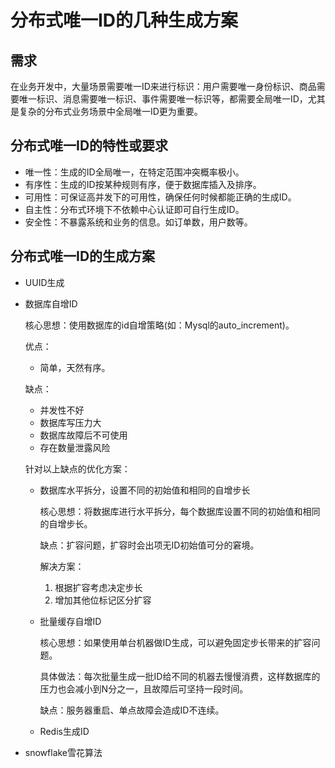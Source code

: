# 分布式唯一ID的几种生成方案

## 需求

在业务开发中，大量场景需要唯一ID来进行标识：用户需要唯一身份标识、商品需要唯一标识、消息需要唯一标识、事件需要唯一标识等，都需要全局唯一ID，尤其是复杂的分布式业务场景中全局唯一ID更为重要。

## 分布式唯一ID的特性或要求

- 唯一性：生成的ID全局唯一，在特定范围冲突概率极小。
- 有序性：生成的ID按某种规则有序，便于数据库插入及排序。
- 可用性：可保证高并发下的可用性，确保任何时候都能正确的生成ID。
- 自主性：分布式环境下不依赖中心认证即可自行生成ID。
- 安全性：不暴露系统和业务的信息。如订单数，用户数等。

## 分布式唯一ID的生成方案

- UUID生成

- 数据库自增ID

  核心思想：使用数据库的id自增策略(如：Mysql的auto_increment)。

  优点：

   - 简单，天然有序。

  缺点：

   - 并发性不好
   - 数据库写压力大
   - 数据库故障后不可使用
   - 存在数量泄露风险

  针对以上缺点的优化方案：

   - 数据库水平拆分，设置不同的初始值和相同的自增步长

     核心思想：将数据库进行水平拆分，每个数据库设置不同的初始值和相同的自增步长。

     缺点：扩容问题，扩容时会出项无ID初始值可分的窘境。

     解决方案：

      	1. 根据扩容考虑决定步长
      	2. 增加其他位标记区分扩容

   - 批量缓存自增ID

     核心思想：如果使用单台机器做ID生成，可以避免固定步长带来的扩容问题。

     具体做法：每次批量生成一批ID给不同的机器去慢慢消费，这样数据库的压力也会减小到N分之一，且故障后可坚持一段时间。

     缺点：服务器重启、单点故障会造成ID不连续。

   - Redis生成ID

- snowflake雪花算法